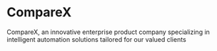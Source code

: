 # CompareX
 CompareX, an innovative enterprise product company specializing in intelligent automation solutions tailored for our valued clients

